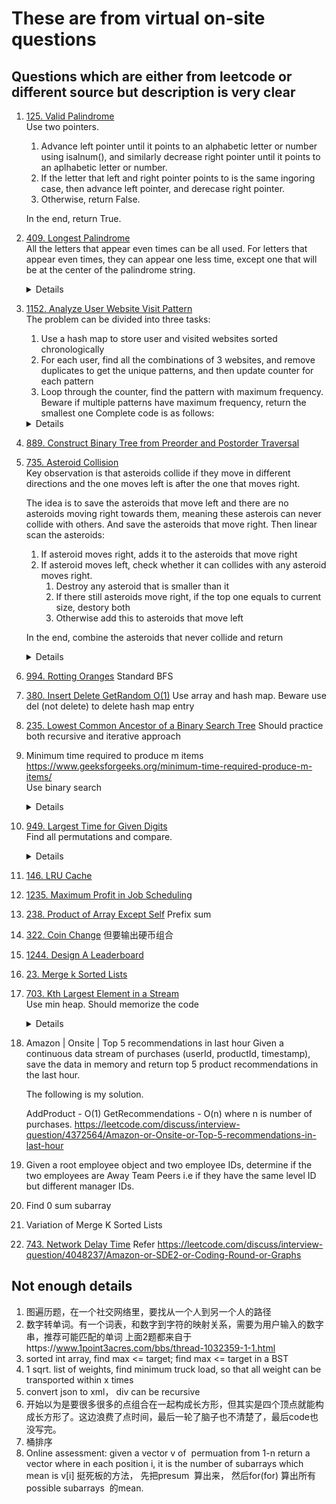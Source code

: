 # These are from virtual on-site questions
## Questions which are either from leetcode or different source but description is very clear
1. [125. Valid Palindrome](https://leetcode.com/problems/valid-palindrome)  
   Use two pointers.  
   1. Advance left pointer until it points to an alphabetic letter or number using isalnum(), and similarly decrease right pointer until it points to an aplhabetic letter or number.
   2. If the letter that left and right pointer points to is the same ingoring case, then advance left pointer, and derecase right pointer.
   3. Otherwise, return False.
 
   In the end, return True.
3. [409. Longest Palindrome](https://leetcode.com/problems/longest-palindrome)  
   All the letters that appear even times can be all used. For letters that appear even times, they can appear one less time, except one that will be at the center of the palindrome string. 
   <details>

   ```python
    def longestPalindrome(self, s: str) -> int:
        result = 0
        counter = Counter(s)
        hasOddFreq = False
        for freq in counter.values():
            if freq % 2 == 0:
                result += freq
            else:
                hasOddFreq = True
                result += freq - 1

        if hasOddFreq:
            result += 1
        
        return result
   ```
   </details>
5. [1152. Analyze User Website Visit Pattern](https://leetcode.com/problems/analyze-user-website-visit-pattern)  
   The problem can be divided into three tasks:
    1. Use a hash map to store user and visited websites sorted chronologically
    2. For each user, find all the combinations of 3 websites, and remove duplicates to get the unique patterns, and then update counter for each pattern  
    3. Loop through the counter, find the pattern with maximum frequency. Beware if multiple patterns have maximum frequency, return the smallest one
    Complete code is as follows:
    <details>

     ```python
     from collections import defaultdict, Counter
     import itertools
     
     def mostVisitedPattern(username, timestamp, website):
         userSitesMap = defaultdict(list)
         for user, timestamp, site in sorted(zip(username, timestamp, website), key = lambda x: (x[0], x[1])):
             userSitesMap[user].append(site)
         
         counter = Counter()
         TUPLE_ELEMENTS = 3
         for user, sites in userSitesMap.items():
             for pattern in set(itertools.combinations(sites, TUPLE_ELEMENTS)):
                     counter[pattern] += 1
         
         maxFreq = 0
         result = None
         for pattern, freq in counter.items():
             if freq > maxFreq:
                 maxFreq = freq
                 result = pattern
             elif freq == maxFreq and pattern < result:
                 result = pattern
         return result
     
     username =["joe","joe","joe","james","james","james","james","mary","mary","mary"]
     timestamp = [1,2,3,4,5,6,7,8,9,10]
     website = ["home","about","career","home","cart","maps","home","home","about","career"]
     print(mostVisitedPattern(username, timestamp, website))
     ```
    </details>
6. [889. Construct Binary Tree from Preorder and Postorder Traversal](https://leetcode.com/problems/construct-binary-tree-from-preorder-and-postorder-traversal)
7. [735. Asteroid Collision](https://leetcode.com/problems/asteroid-collision)  
   Key observation is that asteroids collide if they move in different directions and the one moves left is after the one that moves right.   

   The idea is to save the asteroids that move left and there are no asteroids moving right towards them, meaning these asterois can never collide with others. And save the asteroids that move right.      Then linear scan the asteroids:  
   1. If asteroid moves right, adds it to the asteroids that move right
   2. If asteroid moves left, check whether it can collides with any asteroid moves right.  
      1. Destroy any asteroid that is smaller than it
      2. If there still asteroids move right, if the top one equals to current size, destory both
      3. Otherwise add this to asteroids that move left
           
   In the end, combine the asteroids that never collide and return
   <details>

   ```python
    def asteroidCollision(self, asteroids: List[int]) -> List[int]:
        asteroid_move_right = []
        asteroid_move_left = []
        for asteroid in asteroids:
            if asteroid > 0:
                asteroid_move_right.append(asteroid)
            else:
                asteroidSize = abs(asteroid)
                while asteroid_move_right and asteroid_move_right[-1] < asteroidSize:
                    asteroid_move_right.pop()
                
                if asteroid_move_right:
                    if asteroid_move_right[-1] == asteroidSize:
                        asteroid_move_right.pop()
                else:
                    asteroid_move_left.append(asteroid)

        return asteroid_move_left + asteroid_move_right   
   ```
   </details>
8. [994. Rotting Oranges](https://leetcode.com/problems/rotting-oranges)
   Standard BFS
10. [380. Insert Delete GetRandom O(1)](https://leetcode.com/problems/insert-delete-getrandom-o1/)
    Use array and hash map. Beware use del (not delete) to delete hash map entry
    
12. [235. Lowest Common Ancestor of a Binary Search Tree](https://leetcode.com/problems/lowest-common-ancestor-of-a-binary-search-tree)
    Should practice both recursive and iterative approach  
14. Minimum time required to produce m items https://www.geeksforgeeks.org/minimum-time-required-produce-m-items/  
    Use binary search  
    <details>
       
    ```python
      def is_feasible(time_to_create_item, time_allowed, items_count):
          items_created = 0
          for time in time_to_create_item:
              items_created += time_allowed // time
              if items_created >= items_count:
                  return True
          return False
      
      def get_min_time(time_to_create_item, items_count):
          low = 0
          high = max(time_to_create_item) * items_count
          result = -1
          while low <= high:
              mid = low + (high - low) // 2
              if is_feasible(time_to_create_item, mid, items_count):
                  result = mid
                  high = mid - 1
              else:
                  low = mid + 1
          
          return result
      
      print(get_min_time([1, 2, 3], 11))
      print(get_min_time([5, 6], 11))       
    ```
    </details>
16. [949. Largest Time for Given Digits](https://leetcode.com/problems/largest-time-for-given-digits)  
    Find all permutations and compare.  
    <details>
       
    ```python
        def largestTimeFromDigits(self, arr: List[int]) -> str:
        result = ""
        for permutation in itertools.permutations(arr):
            hour = permutation[0] * 10 + permutation[1]
            minute = permutation[2] * 10 + permutation[3]
            if hour <= 23 and minute <= 59:
                time = str(permutation[0]) + str(permutation[1]) + ":" + str(permutation[2]) + str(permutation[3])
                result = max(result, time)
        
        return result
    ```
    </details>
18. [146. LRU Cache](https://leetcode.com/problems/lru-cache)
19. [1235. Maximum Profit in Job Scheduling](https://leetcode.com/problems/maximum-profit-in-job-scheduling)
20. [238. Product of Array Except Self](https://leetcode.com/problems/product-of-array-except-self)
    Prefix sum
21. [322. Coin Change](https://leetcode.com/problems/coin-change) 但要输出硬币组合
22. [1244. Design A Leaderboard](https://leetcode.com/problems/design-a-leaderboard)
23. [23. Merge k Sorted Lists](https://leetcode.com/problems/merge-k-sorted-lists)
24. [703. Kth Largest Element in a Stream](https://leetcode.com/problems/kth-largest-element-in-a-stream)  
    Use min heap. Should memorize the code
    <details>

    ```python
    def __init__(self, k: int, nums: List[int]):
        self.heap = []
        self.size = k
        for n in nums:
            self.add(n)
     

    def add(self, val: int) -> int:
        heapq.heappush(self.heap, val)
        if len(self.heap) > self.size:
            heapq.heappop(self.heap)
        
        return self.heap[0]
    ```
    </details>
26. Amazon | Onsite | Top 5 recommendations in last hour
    Given a continuous data stream of purchases (userId, productId, timestamp), save the data in memory and return top 5 product recommendations in the last hour.
    
   
       The following is my solution.
       
       AddProduct - O(1)
       GetRecommendations - O(n) where n is number of purchases.
         https://leetcode.com/discuss/interview-question/4372564/Amazon-or-Onsite-or-Top-5-recommendations-in-last-hour
27. Given a root employee object and two employee IDs, determine if the two employees are Away Team Peers i.e if they have the same level ID but different manager IDs.
28. Find 0 sum subarray
29. Variation of Merge K Sorted Lists
30. [743. Network Delay Time](https://leetcode.com/problems/network-delay-time) Refer https://leetcode.com/discuss/interview-question/4048237/Amazon-or-SDE2-or-Coding-Round-or-Graphs


## Not enough details
1. 图遍历题，在一个社交网络里，要找从一个人到另一个人的路径
2.  数字转单词。有一个词表，和数字到字符的映射关系，需要为用户输入的数字串，推荐可能匹配的单词
   上面2题都来自于https://www.1point3acres.com/bbs/thread-1032359-1-1.html
2. sorted int array, find max <= target; find max <= target in a BST
2. 1 sqrt. list of weights, find minimum truck load, so that all weight can be transported within x times
1. convert json to xml， div can be recursive
2. 开始以为是要很多很多的点组合在一起构成长方形，但其实是四个顶点就能构成长方形了。这边浪费了点时间，最后一轮了脑子也不清楚了，最后code也没写完。
3. 桶排序
4. Online assessment: given a vector v of  permuation from 1-n
return a vector where in each position i, it is the number of subarrays which mean is v[i]
挺死板的方法， 先把presum  算出来， 然后for(for) 算出所有possible subarrays  的mean.



